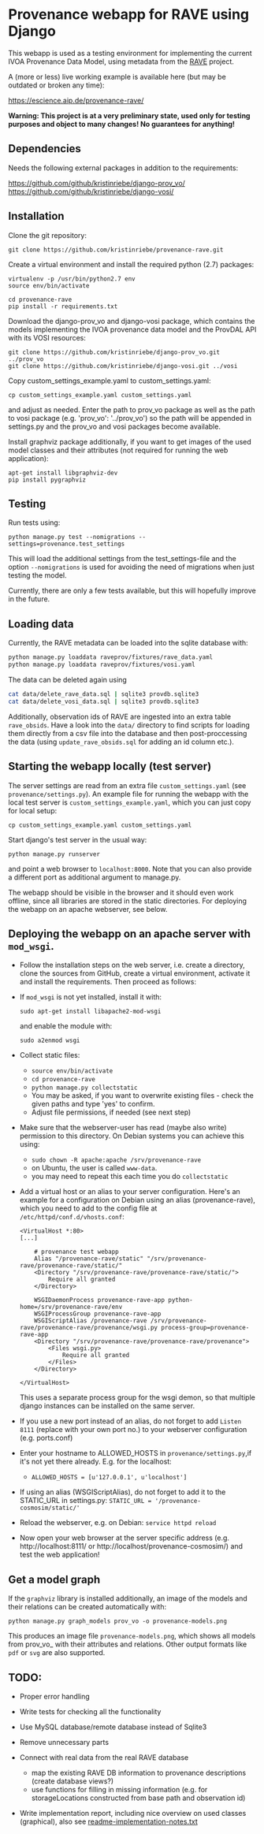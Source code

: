 # Provenance webapp for RAVE using Django
This webapp is used as a testing environment for implementing the current IVOA Provenance Data Model, using metadata from the [RAVE](https://www.rave-project.org) project.

A (more or less) live working example is available here (but may be outdated or broken any time):  

https://escience.aip.de/provenance-rave/

**Warning: This project is at a very preliminary state, used only for testing purposes and object to many changes! No guarantees for anything!**

## Dependencies
Needs the following external packages in addition to the requirements:

https://github.com/github/kristinriebe/django-prov_vo/
https://github.com/github/kristinriebe/django-vosi/

## Installation
Clone the git repository:
```
git clone https://github.com/kristinriebe/provenance-rave.git
```

Create a virtual environment and install the required python (2.7) packages:

```
virtualenv -p /usr/bin/python2.7 env
source env/bin/activate

cd provenance-rave
pip install -r requirements.txt
```

Download the django-prov_vo and django-vosi package, which contains the models implementing the IVOA provenance data model and the ProvDAL API with its VOSI resources:

```
git clone https://github.com/kristinriebe/django-prov_vo.git ../prov_vo
git clone https://github.com/kristinriebe/django-vosi.git ../vosi
```

Copy custom_settings_example.yaml to custom_settings.yaml:

```
cp custom_settings_example.yaml custom_settings.yaml
```

and adjust as needed. Enter the path to prov_vo package as well as the path to vosi package (e.g. 'prov_vo': '../prov_vo') so the path will be appended in settings.py and the prov_vo and vosi packages become available.

Install graphviz package additionally, if you want to get images of the used model classes and their attributes (not required for running the web application):

```
apt-get install libgraphviz-dev
pip install pygraphviz
```


## Testing
Run tests using:

```shell
python manage.py test --nomigrations --settings=provenance.test_settings
```

This will load the additional settings from the test_settings-file and the
option `--nomigrations` is used for avoiding the need of migrations when just
testing the model.

Currently, there are only a few tests available, but this will hopefully improve in the future.


## Loading data
Currently, the RAVE metadata can be loaded into the sqlite database with:

```bash
python manage.py loaddata raveprov/fixtures/rave_data.yaml
python manage.py loaddata raveprov/fixtures/vosi.yaml
```

The data can be deleted again using

```bash
cat data/delete_rave_data.sql | sqlite3 provdb.sqlite3
cat data/delete_vosi_data.sql | sqlite3 provdb.sqlite3
```

Additionally, observation ids of RAVE are ingested into an extra table `rave_obsids`. Have a look into the `data/` directory to find scripts for loading them directly from a csv file into the database and then post-proccessing the data (using `update_rave_obsids.sql` for adding an id column etc.).

## Starting the webapp locally (test server)
The server settings are read from an extra file `custom_settings.yaml` (see `provenance/settings.py`). An example file for running the webapp with the local test server is `custom_settings_example.yaml`, which you can just copy for local setup:

```
cp custom_settings_example.yaml custom_settings.yaml
```

Start django's test server in the usual way:

```
python manage.py runserver
```

and point a web browser to `localhost:8000`. Note that you can also provide a different port as additional argument to manage.py.

The webapp should be visible in the browser and it should even work offline, since all libraries are stored in the static directories. For deploying the webapp on an apache webserver, see below.

## Deploying the webapp on an apache server with `mod_wsgi`.
* Follow the installation steps on the web server, i.e. create a directory, clone the sources from GitHub, create a virtual environment, activate it and install the requirements. Then proceed as follows:

* If `mod_wsgi` is not yet installed, install it with:
    ```
    sudo apt-get install libapache2-mod-wsgi
    ```
    and enable the module with:
    ```
    sudo a2enmod wsgi
    ```

* Collect static files:
    - `source env/bin/activate`
    - `cd provenance-rave`
    - `python manage.py collectstatic`
    - You may be asked, if you want to overwrite existing files - check the given paths and type 'yes' to confirm.
    - Adjust file permissions, if needed (see next step)

* Make sure that the webserver-user has read (maybe also write) permission to this directory. On Debian systems you can achieve this using:
    - `sudo chown -R apache:apache /srv/provenance-rave`
    - on Ubuntu, the user is called `www-data`.
  - you may need to repeat this each time you do `collectstatic`

* Add a virtual host or an alias to your server configuration. Here's an example for a configuration on Debian using an alias (provenance-rave), which you need to add to the config file at `/etc/httpd/conf.d/vhosts.conf`:

    ```
    <VirtualHost *:80>
    [...]

        # provenance test webapp
        Alias "/provenance-rave/static" "/srv/provenance-rave/provenance-rave/static/"
        <Directory "/srv/provenance-rave/provenance-rave/static/">
            Require all granted
        </Directory>

        WSGIDaemonProcess provenance-rave-app python-home=/srv/provenance-rave/env
        WSGIProcessGroup provenance-rave-app
        WSGIScriptAlias /provenance-rave /srv/provenance-rave/provenance-rave/provenance/wsgi.py process-group=provenance-rave-app
        <Directory "/srv/provenance-rave/provenance-rave/provenance">
            <Files wsgi.py>
                Require all granted
            </Files>
        </Directory>

    </VirtualHost>
    ```
    This uses a separate process group for the wsgi demon, so that multiple django instances can be installed on the same server.

* If you use a new port instead of an alias, do not forget to add `Listen 8111` (replace with your own port no.) to your webserver configuration (e.g. ports.conf)

* Enter your hostname to ALLOWED_HOSTS in `provenance/settings.py`,if it's not yet there already. E.g. for the localhost:
    - `ALLOWED_HOSTS = [u'127.0.0.1', u'localhost']`

* If using an alias (WSGIScriptAlias), do not forget to add it to the STATIC_URL in settings.py:
  `STATIC_URL = '/provenance-cosmosim/static/'`

* Reload the webserver, e.g. on Debian: `service httpd reload`

* Now open your web browser at the server specific address (e.g. http://localhost:8111/ or http://localhost/provenance-cosmosim/) and test the web application!

## Get a model graph
If the `graphviz` library is installed additionally, an image of the models and their relations can be created automatically with:

```shell
python manage.py graph_models prov_vo -o provenance-models.png
```

This produces an image file `provenance-models.png`, which shows all models from prov_vo_ with their attributes and relations. Other output formats like `pdf` or `svg` are also supported.

## TODO:
* Proper error handling
* Write tests for checking all the functionality
* Use MySQL database/remote database instead of Sqlite3

* Remove unnecessary parts

* Connect with real data from the real RAVE database
    - map the existing RAVE DB information to provenance descriptions (create database views?)
    - use functions for filling in missing information (e.g. for storageLocations constructed from base path and observation id)

* Write implementation report, including nice overview on used classes (graphical), also see [readme-implementation-notes.txt](readme-implementation-notes.txt)



